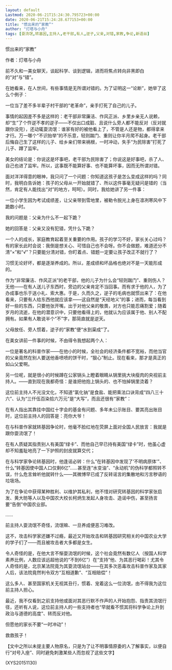 ```yaml
---
layout: default
Lastmod: 2020-06-21T15:24:30.795723+00:00
date: 2020-06-21T15:24:28.677153+00:00
title: "惯出来的“家教”"
author: "灯塔与小舟"
tags: [耍流氓,转基因,主持人,老干部,有人,逆子,父亲,对错,家教,争论,新语丝]
---
```


惯出来的“家教”

作者：灯塔与小舟

前不久和一美女聊天，谈起科学、谈到逻辑，进而将焦点转向非黑即白的“对”与“错”。

在她看来，在人世间，有些事情是无所谓对错的。为了证明这一“论断”，她举了这么个例子：

一位当了差不多半辈子村干部的“老革命”，亲手打死了自己的儿子。

事情的起因差不多是这样的：老干部非常廉洁、作风正派、乡里乡亲无人说赖，却“生”了个忤逆不孝的逆子——不仅出口成脏、且说什么旁人都不能反对（反对就跟你没完），还动辄耍流氓：谁家有好的被他看上了，不管是人还是物，都得拿来才行。万一哪个“不识抬举”的不乐意，轻则踹门、重则让你半月爬不起身。老干部后悔自己生了这样的儿子、给乡亲们带来祸根，一时冲动，失手“为民除害”打死了儿子、蹲了监牢。

美女的结论是：你说这是坏事吧，老干部为民除害了；你说这是好事吧，杀了人、自己也进了监牢。所以，这事既不能算好事、也不能算坏事，因而无所谓对错。

面对洋洋得意的眼神，我只问了一个问题：你知道这孩子是怎么变成这样的吗？同时，我明白告诉她：孩子的父母从一开始就错了、所以这件事毫无疑问是错的（当然，肯定有人能找出“对”的地方，呵呵）。同时，我给她讲了另一件事：

一位小学生因为考试成绩差，让父亲带到雪地里，被勒令脱光上身在凛冽寒风中下跪数小时。

我的问题是：父亲为什么不一起下跪？

她的回答是：父亲又没有犯错，凭什么下跪？

一个人的成长，家庭教育起着至关重要的作用。孩子的学习不好，家长关心过吗？有的家长此时会说：我倒是想关心、可惜自己也不会呀。你不会做题，难道还分不清“×”和“√”？只要能分清对错，你盯着点、错题一定要让孩子改正不就行了？

习惯无论好坏，都是逐渐养成的。所以，差成绩和坏品格也绝对不是一天能形成的。

作为“非常廉洁、作风正派”的老干部，他的儿子为什么会“轻则踹门”、重则伤人？无他——在有人送儿子东西时，旁边的父亲肯定不当回事。而有求于他的人，为了办成事也乐于送小礼、索大惠。于是，久而久之，逆子的毛病也就惯出来了：在他看来，只要有人给东西他就应该拿——这自然是“天经地义”的事；进而，每当看到好一些的东西，只要他张开嘴，出于对他父亲的敬畏，对方也只能忍痛割爱；随着岁月的流逝，在他的潜意识中，只要他看得上的，他就认为应该属于他、别人不配拥有。如果有人敢说半个“不”字，那简直就是逆天。

父母放任、旁人惯着，逆子的“家教”便“水到渠成”了。

在美女讲前一件事的时候，不由得令我想起两个人：

一位是著名的科普作家——在他小的时候，全社会的经济条件都不宽裕，而他当官的父亲竟然在别人要送他香喷喷的饼干时，“狠心”制止。现在看来，那才是真正的如山父爱啊。

另一位呢，就是很小的时候蹲在公家锅头上瞪着眼睛从锅里挑大块瘦肉的央视前主持人。——直到现在我都奇怪：是谁把他抱上锅头的、也不怕掉锅里烫着？

这位前主持人不光没文化，不知道“氯化钠”是食盐、能把乘法口诀背成“四八三十六”、认为“三仟伍百染拾六万元”是“大写”，而且还很有“家教”：

在有人指出其靠挂中国红十字会的基金有问题、多年未公示账目、要其亮出账目时，这位前主持人的回答是：亮你大爷！

在与科普作家就转基因争论时，他毫不脸红地在荧屏上面对全国人民放言：我就是跟你耍流氓了！

在有人质疑其指责别人有美国“绿卡”、而他自己早已持有美国“绿卡”时，他虽心虚却不知羞耻地亮了一下护照的封皮就算交代；

在与科学家争论转基因时，他逢谣必转：什么“在转基因中发现了‘不明病原体’”、什么“转基因使中国人口仅剩6亿”……甚至连“水变油”、“永动机”的伪科学都照转不误，什么危言耸听他就转什么——其微博早已成了反转谣言的集散地和污言秽语的垃圾场。

为了在争论中获得某种胜利、以维护其私利，他不惜对研究转基因的科学家张启发、黄大昉等人以及中国农大校长柯炳生发起人身攻击、造谣中伤，甚至扬言要“告倒”中国农业部。

……

前主持人耍流氓不奇怪，流氓嘛、一旦养成便恶习难改。

这不，攻击科学家还嫌不过瘾，最近又开始攻击和转基因研究相关的中国农业大学的学子们了——而且被攻击者大多都是女生。

令人奇怪的是，在他大言不惭耍流氓的时候，这个社会竟然有数亿人（按国人科学素养比例，人数应该远超他说的“不到6亿”）在“支持”他、为其恶行喝彩！尤其令人奇怪的是，北京某法院竟为其耍流氓站台——在其多次恶毒攻击科普作家及其家人后，该法院竟然判令双方“互相道歉”、“互相赔偿”！

这么多人、甚至国家机关无视其丑行，惯着、宠着这么一位流氓，由不得我为这位前主持人担心。

最近，我不仅看到之前支持他或面对其恶行默不作声的人开始抱怨、指责其流氓行径，还听有人说，这位前主持人的一些支持者也“早就看不惯其将科学争论上升到政治与道德的高度”、转而反对他。

但愿他的家长不要“一时冲动”！

救救孩子！

【文中之所以未提主要人物原名，只是为了让不明事情原委的人了解事实，以便自行“对号入座”、同时避免刺激某些人而忽视了这些文字】

(XYS20151130)

